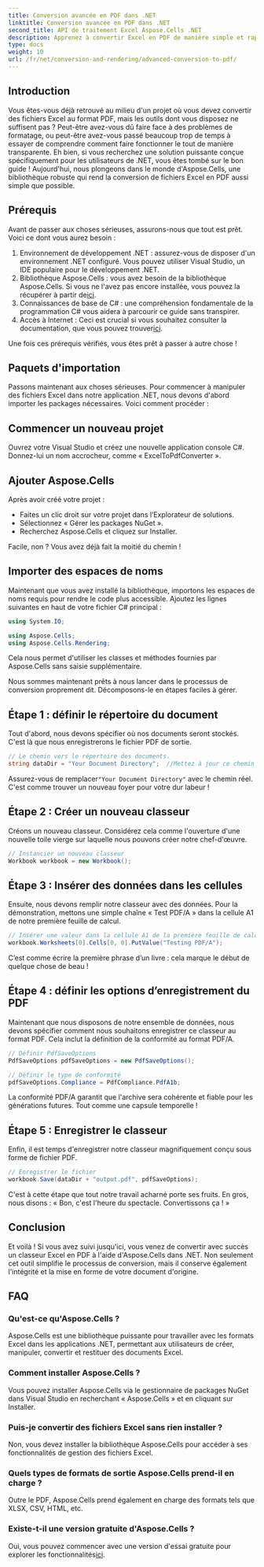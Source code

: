 ```yaml
---
title: Conversion avancée en PDF dans .NET
linktitle: Conversion avancée en PDF dans .NET
second_title: API de traitement Excel Aspose.Cells .NET
description: Apprenez à convertir Excel en PDF de manière simple et rapide avec Aspose.Cells dans .NET. Suivez notre guide étape par étape.
type: docs
weight: 10
url: /fr/net/conversion-and-rendering/advanced-conversion-to-pdf/
---
```

## Introduction

Vous êtes-vous déjà retrouvé au milieu d'un projet où vous devez convertir des fichiers Excel au format PDF, mais les outils dont vous disposez ne suffisent pas ? Peut-être avez-vous dû faire face à des problèmes de formatage, ou peut-être avez-vous passé beaucoup trop de temps à essayer de comprendre comment faire fonctionner le tout de manière transparente. Eh bien, si vous recherchez une solution puissante conçue spécifiquement pour les utilisateurs de .NET, vous êtes tombé sur le bon guide ! Aujourd'hui, nous plongeons dans le monde d'Aspose.Cells, une bibliothèque robuste qui rend la conversion de fichiers Excel en PDF aussi simple que possible. 

## Prérequis

Avant de passer aux choses sérieuses, assurons-nous que tout est prêt. Voici ce dont vous aurez besoin :

1. Environnement de développement .NET : assurez-vous de disposer d'un environnement .NET configuré. Vous pouvez utiliser Visual Studio, un IDE populaire pour le développement .NET.
2.  Bibliothèque Aspose.Cells : vous avez besoin de la bibliothèque Aspose.Cells. Si vous ne l'avez pas encore installée, vous pouvez la récupérer à partir de[ici](https://releases.aspose.com/cells/net/).
3. Connaissances de base de C# : une compréhension fondamentale de la programmation C# vous aidera à parcourir ce guide sans transpirer.
4.  Accès à Internet : Ceci est crucial si vous souhaitez consulter la documentation, que vous pouvez trouver[ici](https://reference.aspose.com/cells/net/). 

Une fois ces prérequis vérifiés, vous êtes prêt à passer à autre chose !

## Paquets d'importation

Passons maintenant aux choses sérieuses. Pour commencer à manipuler des fichiers Excel dans notre application .NET, nous devons d'abord importer les packages nécessaires. Voici comment procéder :

## Commencer un nouveau projet

Ouvrez votre Visual Studio et créez une nouvelle application console C#. Donnez-lui un nom accrocheur, comme « ExcelToPdfConverter ».

## Ajouter Aspose.Cells

Après avoir créé votre projet :
- Faites un clic droit sur votre projet dans l’Explorateur de solutions.
- Sélectionnez « Gérer les packages NuGet ».
- Recherchez Aspose.Cells et cliquez sur Installer. 

Facile, non ? Vous avez déjà fait la moitié du chemin !

## Importer des espaces de noms

Maintenant que vous avez installé la bibliothèque, importons les espaces de noms requis pour rendre le code plus accessible. Ajoutez les lignes suivantes en haut de votre fichier C# principal :

```csharp
using System.IO;

using Aspose.Cells;
using Aspose.Cells.Rendering;
```

Cela nous permet d'utiliser les classes et méthodes fournies par Aspose.Cells sans saisie supplémentaire.

Nous sommes maintenant prêts à nous lancer dans le processus de conversion proprement dit. Décomposons-le en étapes faciles à gérer. 

## Étape 1 : définir le répertoire du document

Tout d'abord, nous devons spécifier où nos documents seront stockés. C'est là que nous enregistrerons le fichier PDF de sortie. 

```csharp
// Le chemin vers le répertoire des documents.
string dataDir = "Your Document Directory";  //Mettez à jour ce chemin vers votre répertoire spécifique
```

 Assurez-vous de remplacer`"Your Document Directory"` avec le chemin réel. C'est comme trouver un nouveau foyer pour votre dur labeur !

## Étape 2 : Créer un nouveau classeur

Créons un nouveau classeur. Considérez cela comme l'ouverture d'une nouvelle toile vierge sur laquelle nous pouvons créer notre chef-d'œuvre.

```csharp
// Instancier un nouveau classeur
Workbook workbook = new Workbook();
```

## Étape 3 : Insérer des données dans les cellules

Ensuite, nous devons remplir notre classeur avec des données. Pour la démonstration, mettons une simple chaîne « Test PDF/A » dans la cellule A1 de notre première feuille de calcul. 

```csharp
// Insérer une valeur dans la cellule A1 de la première feuille de calcul
workbook.Worksheets[0].Cells[0, 0].PutValue("Testing PDF/A");
```

C’est comme écrire la première phrase d’un livre : cela marque le début de quelque chose de beau !

## Étape 4 : définir les options d’enregistrement du PDF

Maintenant que nous disposons de notre ensemble de données, nous devons spécifier comment nous souhaitons enregistrer ce classeur au format PDF. Cela inclut la définition de la conformité au format PDF/A. 

```csharp
// Définir PdfSaveOptions
PdfSaveOptions pdfSaveOptions = new PdfSaveOptions();

// Définir le type de conformité
pdfSaveOptions.Compliance = PdfCompliance.PdfA1b;
```

La conformité PDF/A garantit que l'archive sera cohérente et fiable pour les générations futures. Tout comme une capsule temporelle !

## Étape 5 : Enregistrer le classeur

Enfin, il est temps d'enregistrer notre classeur magnifiquement conçu sous forme de fichier PDF. 

```csharp
// Enregistrer le fichier
workbook.Save(dataDir + "output.pdf", pdfSaveOptions);
```

C'est à cette étape que tout notre travail acharné porte ses fruits. En gros, nous disons : « Bon, c'est l'heure du spectacle. Convertissons ça ! »

## Conclusion

Et voilà ! Si vous avez suivi jusqu'ici, vous venez de convertir avec succès un classeur Excel en PDF à l'aide d'Aspose.Cells dans .NET. Non seulement cet outil simplifie le processus de conversion, mais il conserve également l'intégrité et la mise en forme de votre document d'origine.

## FAQ

### Qu'est-ce qu'Aspose.Cells ?
Aspose.Cells est une bibliothèque puissante pour travailler avec les formats Excel dans les applications .NET, permettant aux utilisateurs de créer, manipuler, convertir et restituer des documents Excel.

### Comment installer Aspose.Cells ?
Vous pouvez installer Aspose.Cells via le gestionnaire de packages NuGet dans Visual Studio en recherchant « Aspose.Cells » et en cliquant sur Installer.

### Puis-je convertir des fichiers Excel sans rien installer ?
Non, vous devez installer la bibliothèque Aspose.Cells pour accéder à ses fonctionnalités de gestion des fichiers Excel.

### Quels types de formats de sortie Aspose.Cells prend-il en charge ?
Outre le PDF, Aspose.Cells prend également en charge des formats tels que XLSX, CSV, HTML, etc.

### Existe-t-il une version gratuite d'Aspose.Cells ?
 Oui, vous pouvez commencer avec une version d'essai gratuite pour explorer les fonctionnalités[ici](https://releases.aspose.com/).
